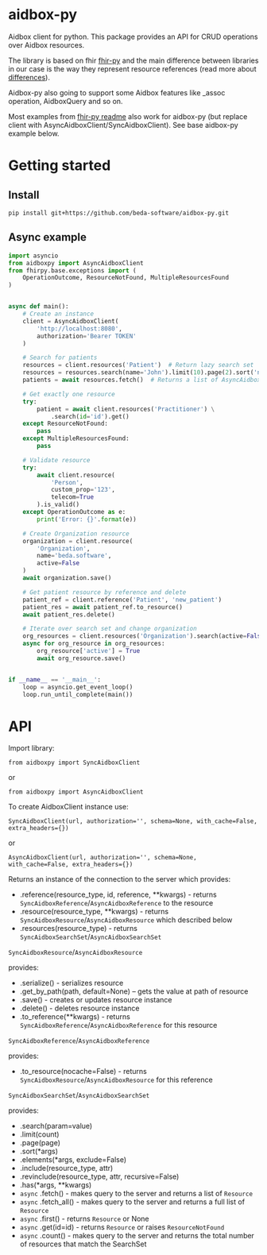 # aidbox-py
Aidbox client for python.
This package provides an API for CRUD operations over Aidbox resources.

The library is based on fhir [fhir-py](https://github.com/beda-software/fhir-py) and the main difference between libraries in our case is the way they represent resource references (read more about [differences](https://docs.aidbox.app/basic-concepts/aidbox-and-fhir-formats)).

Aidbox-py also going to support some Aidbox features like _assoc operation, AidboxQuery and so on.

Most examples from [fhir-py readme](https://github.com/beda-software/fhir-py/blob/master/README.md) also work for aidbox-py (but replace client with AsyncAidboxClient/SyncAidboxClient). See base aidbox-py example below.


# Getting started
## Install
`pip install git+https://github.com/beda-software/aidbox-py.git`

## Async example
```Python
import asyncio
from aidboxpy import AsyncAidboxClient
from fhirpy.base.exceptions import (
    OperationOutcome, ResourceNotFound, MultipleResourcesFound
)


async def main():
    # Create an instance
    client = AsyncAidboxClient(
        'http://localhost:8080',
        authorization='Bearer TOKEN'
    )

    # Search for patients
    resources = client.resources('Patient')  # Return lazy search set
    resources = resources.search(name='John').limit(10).page(2).sort('name')
    patients = await resources.fetch()  # Returns a list of AsyncAidboxResource

    # Get exactly one resource
    try:
        patient = await client.resources('Practitioner') \
            .search(id='id').get()
    except ResourceNotFound:
        pass
    except MultipleResourcesFound:
        pass

    # Validate resource
    try:
        await client.resource(
            'Person',
            custom_prop='123',
            telecom=True
        ).is_valid()
    except OperationOutcome as e:
        print('Error: {}'.format(e))

    # Create Organization resource
    organization = client.resource(
        'Organization',
        name='beda.software',
        active=False
    )
    await organization.save()

    # Get patient resource by reference and delete
    patient_ref = client.reference('Patient', 'new_patient')
    patient_res = await patient_ref.to_resource()
    await patient_res.delete()

    # Iterate over search set and change organization
    org_resources = client.resources('Organization').search(active=False)
    async for org_resource in org_resources:
        org_resource['active'] = True
        await org_resource.save()


if __name__ == '__main__':
    loop = asyncio.get_event_loop()
    loop.run_until_complete(main())
```


# API
Import library:

`from aidboxpy import SyncAidboxClient`

or

`from aidboxpy import AsyncAidboxClient`

To create AidboxClient instance use:

`SyncAidboxClient(url, authorization='', schema=None, with_cache=False, extra_headers={})`

or

`AsyncAidboxClient(url, authorization='', schema=None, with_cache=False, extra_headers={})`

Returns an instance of the connection to the server which provides:
* .reference(resource_type, id, reference, **kwargs) - returns `SyncAidboxReference`/`AsyncAidboxReference` to the resource
* .resource(resource_type, **kwargs) - returns `SyncAidboxResource`/`AsyncAidboxResource` which described below
* .resources(resource_type) - returns `SyncAidboxSearchSet`/`AsyncAidboxSearchSet`

`SyncAidboxResource`/`AsyncAidboxResource`

provides:
* .serialize() - serializes resource
* .get_by_path(path, default=None) – gets the value at path of resource
* .save() - creates or updates resource instance
* .delete() - deletes resource instance
* .to_reference(**kwargs) - returns  `SyncAidboxReference`/`AsyncAidboxReference` for this resource

`SyncAidboxReference`/`AsyncAidboxReference`

provides:
* .to_resource(nocache=False) - returns `SyncAidboxResource`/`AsyncAidboxResource` for this reference

`SyncAidboxSearchSet`/`AsyncAidboxSearchSet`

provides:
* .search(param=value)
* .limit(count)
* .page(page)
* .sort(*args)
* .elements(*args, exclude=False)
* .include(resource_type, attr)
* .revinclude(resource_type, attr, recursive=False)
* .has(*args, **kwargs)
* `async` .fetch() - makes query to the server and returns a list of `Resource`
* `async` .fetch_all() - makes query to the server and returns a full list of `Resource`
* `async` .first() - returns `Resource` or None
* `async` .get(id=id) - returns `Resource` or raises `ResourceNotFound`
* `async` .count() - makes query to the server and returns the total number of resources that match the SearchSet